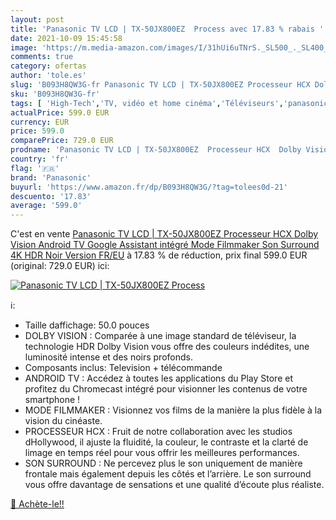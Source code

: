 ```yaml
---
layout: post
title: 'Panasonic TV LCD | TX-50JX800EZ  Process avec 17.83 % rabais '
date: 2021-10-09 15:45:58
image: 'https://m.media-amazon.com/images/I/31hUi6uTNrS._SL500_._SL400_.jpg'
comments: true
category: ofertas
author: 'tole.es'
slug: 'B093H8QW3G-fr Panasonic TV LCD | TX-50JX800EZ Processeur HCX Dolby...'
sku: 'B093H8QW3G-fr'
tags: [ 'High-Tech','TV, vidéo et home cinéma','Téléviseurs','panasonic', ]
actualPrice: 599.0 EUR
currency: EUR
price: 599.0
comparePrice: 729.0 EUR
prodname: 'Panasonic TV LCD | TX-50JX800EZ  Processeur HCX  Dolby Vision  Android TV  Google Assistant intégré  Mode Filmmaker  Son Surround  4K HDR  Noir  Version FR/EU'
country: 'fr'
flag: '🇫🇷'
brand: 'Panasonic'
buyurl: 'https://www.amazon.fr/dp/B093H8QW3G/?tag=tolees0d-21'
descuento: '17.83'
average: '599.0'
---
```


C'est en vente [Panasonic TV LCD | TX-50JX800EZ  Processeur HCX  Dolby Vision  Android TV  Google Assistant intégré  Mode Filmmaker  Son Surround  4K HDR  Noir  Version FR/EU](https://www.amazon.fr/dp/B093H8QW3G/?tag=tolees0d-21)  à  17.83 % de réduction, prix final  599.0 EUR (original: 729.0 EUR) ici:

[![Panasonic TV LCD | TX-50JX800EZ  Process](https://m.media-amazon.com/images/I/31hUi6uTNrS._SL500_._SL400_.jpg)](https://www.amazon.fr/dp/B093H8QW3G/?tag=tolees0d-21)

ℹ️:

- Taille daffichage: 50.0 pouces
- DOLBY VISION : Comparée à une image standard de téléviseur, la technologie HDR Dolby Vision vous offre des couleurs indédites, une luminosité intense et des noirs profonds.
- Composants inclus: Television + télécommande
- ANDROID TV : Accédez à toutes les applications du Play Store et profitez du Chromecast intégré pour visionner les contenus de votre smartphone !
- MODE FILMMAKER : Visionnez vos films de la manière la plus fidèle à la vision du cinéaste.
- PROCESSEUR HCX : Fruit de notre collaboration avec les studios dHollywood, il ajuste la fluidité, la couleur, le contraste et la clarté de limage en temps réel pour vous offrir les meilleures performances.
- SON SURROUND : Ne percevez plus le son uniquement de manière frontale mais également depuis les côtés et l’arrière. Le son surround vous offre davantage de sensations et une qualité d’écoute plus réaliste.

[🛒 Achète-le!!](https://www.amazon.fr/dp/B093H8QW3G/?tag=tolees0d-21)
